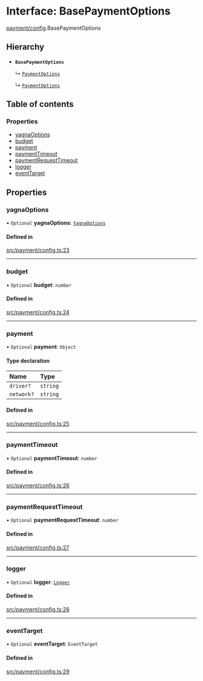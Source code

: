# Interface: BasePaymentOptions

[payment/config](../modules/payment_config).BasePaymentOptions

## Hierarchy

- **`BasePaymentOptions`**

  ↳ [`PaymentOptions`](payment_payments.PaymentOptions)

  ↳ [`PaymentOptions`](payment_service.PaymentOptions)

## Table of contents

### Properties

- [yagnaOptions](payment_config.BasePaymentOptions#yagnaoptions)
- [budget](payment_config.BasePaymentOptions#budget)
- [payment](payment_config.BasePaymentOptions#payment)
- [paymentTimeout](payment_config.BasePaymentOptions#paymenttimeout)
- [paymentRequestTimeout](payment_config.BasePaymentOptions#paymentrequesttimeout)
- [logger](payment_config.BasePaymentOptions#logger)
- [eventTarget](payment_config.BasePaymentOptions#eventtarget)

## Properties

### yagnaOptions

• `Optional` **yagnaOptions**: [`YagnaOptions`](../modules/executor_executor#yagnaoptions)

#### Defined in

[src/payment/config.ts:23](https://github.com/golemfactory/golem-js/blob/c28a1b0/src/payment/config.ts#L23)

___

### budget

• `Optional` **budget**: `number`

#### Defined in

[src/payment/config.ts:24](https://github.com/golemfactory/golem-js/blob/c28a1b0/src/payment/config.ts#L24)

___

### payment

• `Optional` **payment**: `Object`

#### Type declaration

| Name | Type |
| :------ | :------ |
| `driver?` | `string` |
| `network?` | `string` |

#### Defined in

[src/payment/config.ts:25](https://github.com/golemfactory/golem-js/blob/c28a1b0/src/payment/config.ts#L25)

___

### paymentTimeout

• `Optional` **paymentTimeout**: `number`

#### Defined in

[src/payment/config.ts:26](https://github.com/golemfactory/golem-js/blob/c28a1b0/src/payment/config.ts#L26)

___

### paymentRequestTimeout

• `Optional` **paymentRequestTimeout**: `number`

#### Defined in

[src/payment/config.ts:27](https://github.com/golemfactory/golem-js/blob/c28a1b0/src/payment/config.ts#L27)

___

### logger

• `Optional` **logger**: [`Logger`](utils_logger_logger.Logger)

#### Defined in

[src/payment/config.ts:28](https://github.com/golemfactory/golem-js/blob/c28a1b0/src/payment/config.ts#L28)

___

### eventTarget

• `Optional` **eventTarget**: `EventTarget`

#### Defined in

[src/payment/config.ts:29](https://github.com/golemfactory/golem-js/blob/c28a1b0/src/payment/config.ts#L29)
